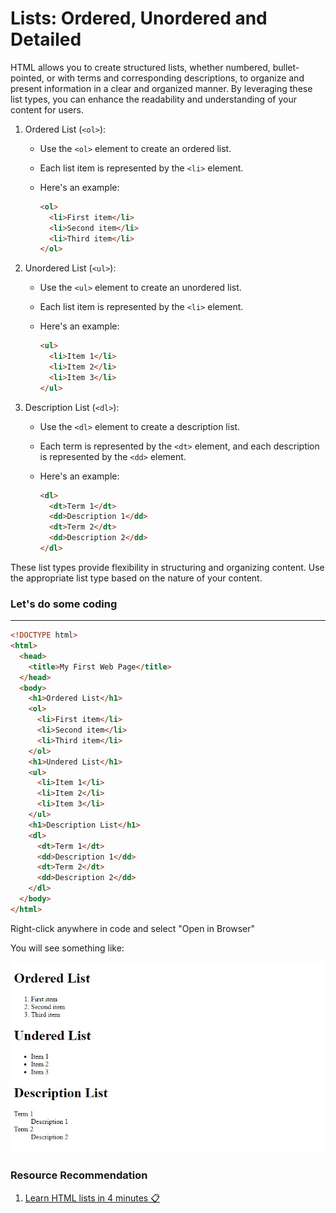 # Lists: Ordered, Unordered and Detailed

HTML allows you to create structured lists, whether numbered, bullet-pointed, or with terms and corresponding descriptions, to organize and present information in a clear and organized manner. By leveraging these list types, you can enhance the readability and understanding of your content for users.

1. Ordered List (`<ol>`):

   - Use the `<ol>` element to create an ordered list.
   - Each list item is represented by the `<li>` element.
   - Here's an example:

     ```html
     <ol>
       <li>First item</li>
       <li>Second item</li>
       <li>Third item</li>
     </ol>
     ```

2. Unordered List (`<ul>`):

   - Use the `<ul>` element to create an unordered list.
   - Each list item is represented by the `<li>` element.
   - Here's an example:

     ```html
     <ul>
       <li>Item 1</li>
       <li>Item 2</li>
       <li>Item 3</li>
     </ul>
     ```

3. Description List (`<dl>`):

   - Use the `<dl>` element to create a description list.
   - Each term is represented by the `<dt>` element, and each description is represented by the `<dd>` element.
   - Here's an example:

     ```html
     <dl>
       <dt>Term 1</dt>
       <dd>Description 1</dd>
       <dt>Term 2</dt>
       <dd>Description 2</dd>
     </dl>
     ```

These list types provide flexibility in structuring and organizing content. Use the appropriate list type based on the nature of your content.

### **Let's do some coding**

---

```html
<!DOCTYPE html>
<html>
  <head>
    <title>My First Web Page</title>
  </head>
  <body>
    <h1>Ordered List</h1>
    <ol>
      <li>First item</li>
      <li>Second item</li>
      <li>Third item</li>
    </ol>
    <h1>Undered List</h1>
    <ul>
      <li>Item 1</li>
      <li>Item 2</li>
      <li>Item 3</li>
    </ul>
    <h1>Description List</h1>
    <dl>
      <dt>Term 1</dt>
      <dd>Description 1</dd>
      <dt>Term 2</dt>
      <dd>Description 2</dd>
    </dl>
  </body>
</html>
```

Right-click anywhere in code and select "Open in Browser"

You will see something like:

![Code Preview](https://raw.githubusercontent.com/Abiey2579/designgriddata/master/learnpath/assets/images/list-ul-ol-dl-code-preview.jpg)

### Resource Recommendation

1. <a href="https://youtu.be/-kXZvKxs9oA" target="_blank">Learn HTML lists in 4 minutes 📋
   </a>
